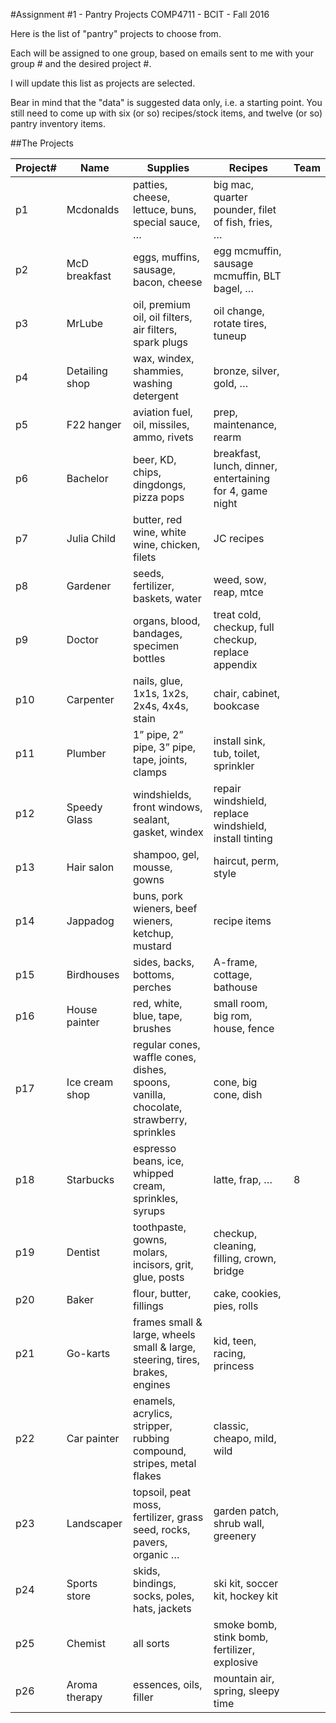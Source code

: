 #Assignment #1 - Pantry Projects
COMP4711 - BCIT - Fall 2016

Here is the list of "pantry" projects to choose from.

Each will be assigned to one group, based on emails sent to me
with your group # and the desired project #.

I will update this list as projects are selected.

Bear in mind that the "data" is suggested data only, i.e. a starting point.
You still need to come up with six (or so) recipes/stock items,
and twelve (or so) pantry inventory items.

##The Projects

Project# | Name | Supplies | Recipes | Team
--------- | -------------- | --------- | --- | ---
p1  |	Mcdonalds |	patties, cheese, lettuce, buns, special sauce, … |	big mac, quarter pounder, filet of fish, fries, … |
p2  |	McD breakfast |	eggs, muffins, sausage, bacon, cheese |	egg mcmuffin, sausage mcmuffin, BLT bagel, … |
p3 |	MrLube |	oil, premium oil, oil filters, air filters, spark plugs |	oil change, rotate tires, tuneup |
p4 |	Detailing shop |	wax, windex, shammies, washing detergent |	bronze, silver, gold, … |
p5 |	F22 hanger |	aviation fuel, oil, missiles, ammo, rivets |	prep, maintenance, rearm |
p6 |	Bachelor |	beer, KD, chips, dingdongs, pizza pops |	breakfast, lunch, dinner, entertaining for 4, game night |
p7 |	Julia Child |	butter, red wine, white wine, chicken, filets |	JC recipes |
p8 |	Gardener |	seeds, fertilizer, baskets, water |	weed, sow, reap, mtce |
p9 |	Doctor |	organs, blood, bandages, specimen bottles |	treat cold, checkup, full checkup, replace appendix |
p10 |	Carpenter |	nails, glue, 1x1s, 1x2s, 2x4s, 4x4s, stain |	chair, cabinet, bookcase |
p11 |	Plumber |	1” pipe, 2” pipe, 3” pipe, tape, joints, clamps |	install sink, tub, toilet, sprinkler |
p12 | 	Speedy Glass |	windshields, front windows, sealant, gasket, windex |	repair windshield, replace windshield, install tinting |
p13 |	Hair salon |	shampoo, gel, mousse, gowns |	haircut, perm, style |
p14 |	Jappadog |	buns, pork wieners, beef wieners, ketchup, mustard |	recipe items |
p15 |	Birdhouses |	sides, backs,  bottoms, perches |	A-frame, cottage, bathouse |
p16 |	House painter |	red, white, blue, tape, brushes |	small room, big rom, house, fence |
p17 |	Ice cream shop |	regular cones, waffle cones, dishes, spoons, vanilla, chocolate, strawberry, sprinkles |	cone, big cone, dish |
p18 |	Starbucks |	espresso beans, ice, whipped cream, sprinkles, syrups |	latte, frap, … | 8
p19 |	Dentist |	toothpaste, gowns, molars, incisors, grit, glue, posts |	checkup, cleaning, filling, crown, bridge |
p20 |	Baker |	flour, butter, fillings |	cake, cookies, pies, rolls |
p21 |	Go-karts |	frames small & large, wheels small & large, steering, tires, brakes, engines |	kid, teen, racing, princess |
p22 |	Car painter |	enamels, acrylics, stripper, rubbing compound, stripes, metal flakes |	classic, cheapo, mild, wild |
p23 |	Landscaper |	topsoil, peat moss, fertilizer, grass seed, rocks, pavers, organic … |	garden patch, shrub wall, greenery |
p24 |	Sports store |	skids, bindings, socks, poles, hats, jackets |	ski kit, soccer kit, hockey kit |
p25 |	Chemist |	all sorts |	smoke bomb, stink bomb, fertilizer, explosive |
p26 |	Aroma therapy |	essences, oils, filler |	mountain air, spring, sleepy time |
